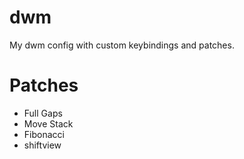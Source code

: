 # dwm
My dwm config with custom keybindings and patches.

<h1>Patches</h1>
<ul>
  <li>Full Gaps</li>
  <li>Move Stack</li>
  <li>Fibonacci</li>
  <li>shiftview</li>
</ul>
